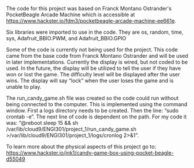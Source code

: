 The code for this project was based on Franck Montano Ostrander's PocketBeagle Arcade Machine which is accessible at
https://www.hackster.io/fdm3/pocketbeagle-arcade-machine-ee661e.

Six libraries were imported to use in the code. They are os, random, time, sys, Adafruit_BBIO.PWM, and Adafruit_BBIO.GPIO

Some of the code is currently not being used for the project. This code came from the base code from Franck Montano Ostrander and will be used in later implementations. Currently 
the display is wired, but not coded to be used. In the future, the display will be utilized to tell the user if they have won or lost the game. The difficulty level will be 
displayed after the user wins. The display will say “lock” when the user loses the game and is unable to play.

The run_candy_game.sh file was created so the code could run without being connected to the computer. This is implemented using the command window. First a logs directory needs 
to be created. Then the line: “sudo crontab -e”. The next line of code is dependent on the path. For my code it was: 
“@reboot sleep 15 && sh /var/lib/cloud9/ENGI301/project_1/run_candy_game.sh >/var/lib/cloud9/ENGI301/project_1/logs/cronlog 2>&1”.

To learn more about the physical aspects of this project go to: https://www.hackster.io/jnk1/candy-game-box-using-pocket-beagle-d55049 
